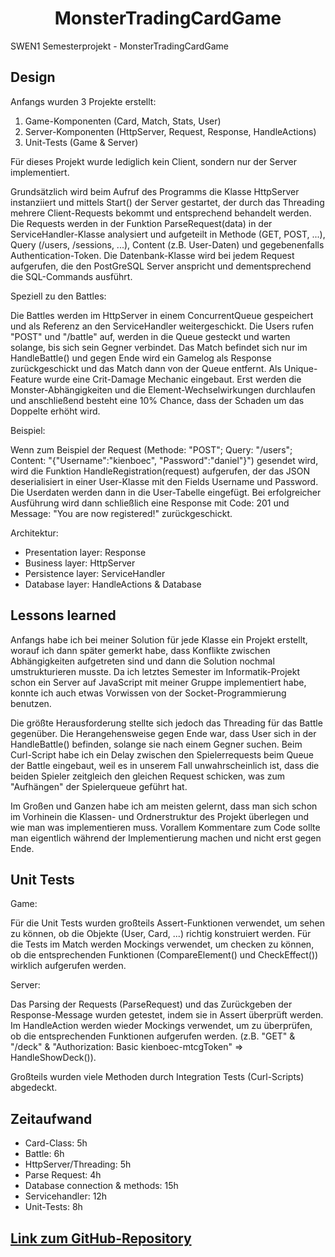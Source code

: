 <h1 align="center">MonsterTradingCardGame</h1>

SWEN1 Semesterprojekt - MonsterTradingCardGame

## Design

Anfangs wurden 3 Projekte erstellt:
1. Game-Komponenten (Card, Match, Stats, User)
2. Server-Komponenten (HttpServer, Request, Response, HandleActions)
3. Unit-Tests (Game & Server)

Für dieses Projekt wurde lediglich kein Client, sondern nur der Server implementiert.

Grundsätzlich wird beim Aufruf des Programms die Klasse HttpServer instanziiert und mittels Start() der Server gestartet, der 
durch das Threading mehrere Client-Requests bekommt und entsprechend behandelt werden. 
Die Requests werden in der Funktion ParseRequest(data) in der ServiceHandler-Klasse analysiert und aufgeteilt in Methode (GET, POST, ...), 
Query (/users, /sessions, ...), Content (z.B. User-Daten) und gegebenenfalls Authentication-Token. 
Die Datenbank-Klasse wird bei jedem Request aufgerufen, die den PostGreSQL Server anspricht und dementsprechend 
die SQL-Commands ausführt.

Speziell zu den Battles:

Die Battles werden im HttpServer in einem ConcurrentQueue gespeichert und als Referenz an den ServiceHandler weitergeschickt. Die Users
rufen "POST" und "/battle" auf, werden in die Queue gesteckt und warten solange, bis sich sein Gegner verbindet. Das Match befindet sich
nur im HandleBattle() und gegen Ende wird ein Gamelog als Response zurückgeschickt und das Match dann von der Queue entfernt.
Als Unique-Feature wurde eine Crit-Damage Mechanic eingebaut. Erst werden die Monster-Abhängigkeiten und die Element-Wechselwirkungen
durchlaufen und anschließend besteht eine 10% Chance, dass der Schaden um das Doppelte erhöht wird.

Beispiel:

Wenn zum Beispiel der Request (Methode: "POST"; Query: "/users"; Content: "{\"Username\":\"kienboec\", \"Password\":\"daniel\"}")
gesendet wird, wird die Funktion HandleRegistration(request) aufgerufen, der das JSON deserialisiert in einer User-Klasse 
mit den Fields Username und Password. Die Userdaten werden dann in die User-Tabelle eingefügt. Bei erfolgreicher Ausführung wird dann
schließlich eine Response mit Code: 201 und Message: "You are now registered!" zurückgeschickt.

Architektur:
* Presentation layer: Response
* Business layer: HttpServer
* Persistence layer: ServiceHandler
* Database layer: HandleActions & Database

## Lessons learned

Anfangs habe ich bei meiner Solution für jede Klasse ein Projekt erstellt, worauf ich dann später gemerkt habe, dass Konflikte
zwischen Abhängigkeiten aufgetreten sind und dann die Solution nochmal umstrukturieren musste. Da ich letztes Semester im 
Informatik-Projekt schon ein Server auf JavaScript mit meiner Gruppe implementiert habe, konnte ich auch etwas Vorwissen von der
Socket-Programmierung benutzen. 

Die größte Herausforderung stellte sich jedoch das Threading für das Battle gegenüber. Die Herangehensweise gegen Ende war, dass 
User sich in der HandleBattle() befinden, solange sie nach einem Gegner suchen.
Beim Curl-Script habe ich ein Delay zwischen den Spielerrequests beim Queue der Battle eingebaut, weil es in unserem Fall 
unwahrscheinlich ist, dass die beiden Spieler zeitgleich den gleichen Request schicken, 
was zum "Aufhängen" der Spielerqueue geführt hat.

Im Großen und Ganzen habe ich am meisten gelernt, dass man sich schon im Vorhinein die Klassen- und Ordnerstruktur
des Projekt überlegen und wie man was implementieren muss. Vorallem Kommentare zum Code sollte man eigentlich
während der Implementierung machen und nicht erst gegen Ende.

## Unit Tests

Game:

Für die Unit Tests wurden großteils Assert-Funktionen verwendet, um sehen zu können, ob die Objekte (User, Card, ...) richtig konstruiert werden.
Für die Tests im Match werden Mockings verwendet, um checken zu können, ob die entsprechenden Funktionen (CompareElement() und CheckEffect())
wirklich aufgerufen werden.

Server:

Das Parsing der Requests (ParseRequest) und das Zurückgeben der Response-Message wurden getestet, indem sie in Assert überprüft werden.
Im HandleAction werden wieder Mockings verwendet, um zu überprüfen, ob die entsprechenden Funktionen aufgerufen werden.
(z.B. "GET" & "/deck" & "Authorization: Basic kienboec-mtcgToken" => HandleShowDeck()).

Großteils wurden viele Methoden durch Integration Tests (Curl-Scripts) abgedeckt.

## Zeitaufwand

* Card-Class: 5h
* Battle: 6h
* HttpServer/Threading: 5h
* Parse Request: 4h
* Database connection & methods: 15h
* Servicehandler: 12h
* Unit-Tests: 8h

## [Link zum GitHub-Repository](https://github.com/Demyst1fy/MonsterTradingCardGame)
